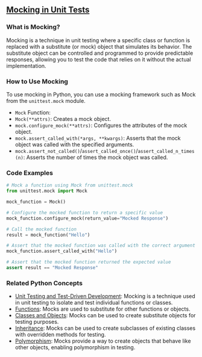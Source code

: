 ## [Mocking in Unit Tests](./../Mocking-in-Unit-Tests/)

### What is Mocking?
Mocking is a technique in unit testing where a specific class or function is replaced with a substitute (or mock) object that simulates its behavior. The substitute object can be controlled and programmed to provide predictable responses, allowing you to test the code that relies on it without the actual implementation.

### How to Use Mocking
To use mocking in Python, you can use a mocking framework such as Mock from the `unittest.mock` module.

- `Mock` Function:
 - `Mock(**attrs)`: Creates a mock object.
 - `mock.configure_mock(**attrs)`: Configures the attributes of the mock object.
 - `mock.assert_called_with(*args, **kwargs)`: Asserts that the mock object was called with the specified arguments.
 - `mock.assert_not_called()`/`assert_called_once()`/`assert_called_n_times(n)`: Asserts the number of times the mock object was called.

### Code Examples
```python
# Mock a function using Mock from unittest.mock
from unittest.mock import Mock

mock_function = Mock()

# Configure the mocked function to return a specific value
mock_function.configure_mock(return_value="Mocked Response")

# Call the mocked function
result = mock_function("Hello")

# Assert that the mocked function was called with the correct argument
mock_function.assert_called_with("Hello")

# Assert that the mocked function returned the expected value
assert result == "Mocked Response"
```

### Related Python Concepts

- [Unit Testing and Test-Driven Development](./../Unit-Testing-and-Test-Driven-Development/): Mocking is a technique used in unit testing to isolate and test individual functions or classes.
- [Functions](./../Functions/): Mocks are used to substitute for other functions or objects.
- [Classes and Objects](./../Classes-and-Objects/): Mocks can be used to create substitute objects for testing purposes.
- [Inheritance](./../Inheritance/): Mocks can be used to create subclasses of existing classes with overridden methods for testing.
- [Polymorphism](./../Polymorphism/): Mocks provide a way to create objects that behave like other objects, enabling polymorphism in testing.